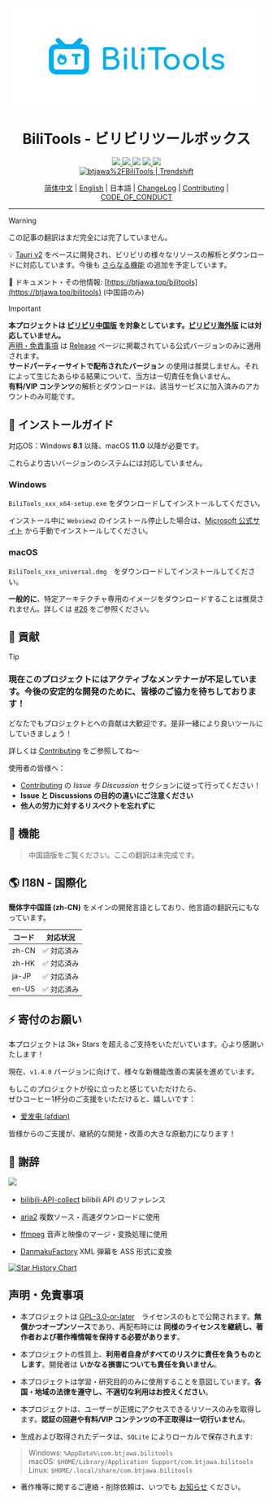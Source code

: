 <div align="center">
<img src="./assets/logo.svg" width=500 />

<h1>BiliTools - ビリビリツールボックス</h1>

<div>
<a href="https://github.com/btjawa/BiliTools/stargazers" target="_blank">
    <img src="https://img.shields.io/github/stars/btjawa/BiliTools" />
</a>
<a href="https://github.com/btjawa/BiliTools/forks" target="_blank">
    <img src="https://img.shields.io/github/forks/btjawa/BiliTools" />
</a>
<img src="https://img.shields.io/github/last-commit/btjawa/BiliTools" />
<a href="https://github.com/btjawa/BiliTools/blob/master/LICENSE" target="_blank">
    <img src="https://img.shields.io/github/license/btjawa/BiliTools" />
</a>
<a href="https://github.com/btjawa/BiliTools/releases/latest" target="_blank">
    <img src="https://img.shields.io/github/v/release/btjawa/BiliTools" />
</a>
</div>

<a href="https://trendshift.io/repositories/13286" target="_blank">
    <img src="https://trendshift.io/api/badge/repositories/13286" alt="btjawa%2FBiliTools | Trendshift" style="width: 250px; height: 55px;" width="250" height="55"/>
</a>

[简体中文](./README.md) | [English](/README_EN.md) | 日本語 | [ChangeLog](./CHANGELOG.md) | [Contributing](./CONTRIBUTING.md) | [CODE_OF_CONDUCT](./CODE_OF_CONDUCT.md)
</div>

<hr />

> [!WARNING]
> この記事の翻訳はまだ完全には完了していません。

💡 [Tauri v2](https://github.com/tauri-apps/tauri) をベースに開発され、ビリビリの様々なリソースの解析とダウンロードに対応しています。今後も [さらなる機能](https://github.com/users/btjawa/projects/4) の追加を予定しています。

📖 ドキュメント・その他情報: [https://btjawa.top/bilitools](https://btjawa.top/bilitools) (中国語のみ)

> [!IMPORTANT] 
> **本プロジェクトは [ビリビリ中国版](https://www.bilibili.com) を対象としています。[ビリビリ海外版](https://www.bilibili.tv) には対応していません。**<br>
> [声明・免責事項](#声明免責事項) は [Release](https://github.com/btjawa/BiliTools/releases/latest) ページに掲載されている公式バージョンのみに適用されます。<br>
> **サードパーティーサイトで配布されたバージョン** の使用は推奨しません。それによって生じたあらゆる結果について、当方は一切責任を負いません。<br>
> **有料/VIP コンテンツ**の解析とダウンロードは、該当サービスに加入済みのアカウントのみ可能です。<br>

## 💾 インストールガイド

対応OS：Windows **8.1** 以降、macOS **11.0** 以降が必要です。

これらより古いバージョンのシステムには対応していません。

### Windows

`BiliTools_xxx_x64-setup.exe` をダウンロードしてインストールしてください。

インストール中に `Webview2` のインストール停止した場合は、[Microsoft 公式サイト](https://developer.microsoft.com/en-us/microsoft-edge/webview2) から手動でインストールしてください。

### macOS

`BiliTools_xxx_universal.dmg`　をダウンロードしてインストールしてください。

**一般的に**、特定アーキテクチャ専用のイメージをダウンロードすることは推奨されません。詳しくは [#26](https://github.com/btjawa/BiliTools/issues/26#issuecomment-2785410137) をご参照ください。

## 🚀 貢献

> [!TIP]
> ### 現在このプロジェクトにはアクティブなメンテナーが不足しています。今後の安定的な開発のために、**皆様のご協力を待ちしております！**

どなたでもプロジェクトとへの貢献は大歓迎です。是非一緒により良いツールにしていきましょう！

詳しくは [Contributing](./CONTRIBUTING.md) をご参照してね～

使用者の皆様へ：
- [Contributing](./CONTRIBUTING.md) の *Issue 与 Discussion* セクションに従って行ってください！
- **Issue と Discussions の目的の違いにご注意ください**
- **他人の労力に対するリスペクトを忘れずに**

## 🧪 機能

> 中国語版をご覧ください。ここの翻訳は未完成です。

## 🌎 I18N - 国際化

**簡体字中国語 (zh-CN)** をメインの開発言語としており、他言語の翻訳元にもなっています。

| コード          | 対応状況    |
|----------------|-------------|
| zh-CN          | ✅ 対応済み |
| zh-HK          | ✅ 対応済み |
| ja-JP          | ✅ 対応済み |
| en-US          | ✅ 対応済み |

## ⚡ 寄付のお願い

本プロジェクトは 3k+ Stars を超えるご支持をいただいています。心より感謝いたします！

現在、`v1.4.0` バージョンに向けて、様々な新機能改善の実装を進めています。

もしこのプロジェクトが役に立ったと感じていただけたら、  
ぜひコーヒー1杯分のご支援をいただけると、嬉しいです：

- [爱发电 (afdian)](https://afdian.com/a/BTJ_Shiroi)

皆様からのご支援が、継続的な開発・改善の大きな原動力になります！

## 💫 謝辞

<a href="https://github.com/btjawa/BiliTools/graphs/contributors">
  <img src="https://contrib.rocks/image?repo=btjawa/BiliTools" />
</a>

<br />

- [bilibili-API-collect](https://github.com/SocialSisterYi/bilibili-API-collect) bilibili API のリファレンス

- [aria2](https://github.com/aria2/aria2) 複数ソース・高速ダウンロードに使用

- [ffmpeg](https://git.ffmpeg.org/ffmpeg.git) 音声と映像のマージ・変換処理に使用

- [DanmakuFactory](https://github.com/hihkm/DanmakuFactory) XML 弾幕を ASS 形式に変換


<a href="https://www.star-history.com/#btjawa/BiliTools&Date" alt="Star History Chart">
<picture>
<source
    media="(prefers-color-scheme: dark)"
    srcset="https://api.star-history.com/svg?repos=btjawa/BiliTools&type=Date&theme=dark"
/>
<source
    media="(prefers-color-scheme: light)"
    srcset="https://api.star-history.com/svg?repos=btjawa/BiliTools&type=Date"
/>
<img
    alt="Star History Chart"
    src="https://api.star-history.com/svg?repos=btjawa/BiliTools&type=Date"
/>
</picture>
</a>

## 声明・免責事項

- 本プロジェクトは [GPL-3.0-or-later](/LICENSE)　ライセンスのもとで公開されます。**無償かつオープンソース**であり、再配布時には **同様のライセンスを継続し、著作者および著作権情報を保持する必要があります**。
- 本プロジェクトの性質上、**利用者自身がすべてのリスクに責任を負うものとします**。開発者は **いかなる損害についても責任を負いません**。

- 本プロジェクトは学習・研究目的のみに使用することを意図しています。**各国・地域の法律を遵守し、不適切な利用はお控えください**。
- 本プロジェクトは、ユーザーが正規にアクセスできるリソースのみを取得します。**認証の回避や有料/VIP コンテンツの不正取得は一切行いません**。
- 生成および取得されたデータは、`SQLite` によりローカルで保存されます:

> Windows: `%AppData%\com.btjawa.bilitools`<br>
> macOS: `$HOME/Library/Application Support/com.btjawa.bilitools`<br>
> Linux: `$HOME/.local/share/com.btjawa.bilitools`

- 著作権等に関するご連絡・削除依頼は、いつでも [お知らせ](mailto:2407356083@qq.com) ください。